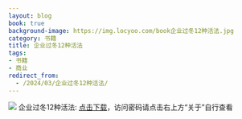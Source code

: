 ```yaml
---
layout: blog
book: true
background-image: https://img.locyoo.com/book企业过冬12种活法.jpg
category: 书籍
title: 企业过冬12种活法
tags:
- 书籍
- 商业
redirect_from:
  - /2024/03/企业过冬12种活法/
---
```

![](https://img.locyoo.com/book企业过冬12种活法.jpg)
企业过冬12种活法: <a name = "ref1" href="https://url18.ctfile.com/f/50983618-1380724897-cdf7dd?p=3619">点击下载</a>，访问密码请点击右上方“关于”自行查看